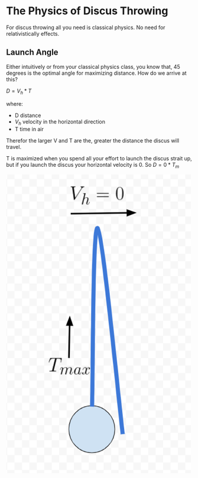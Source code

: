 # The Physics of Discus Throwing

For discus throwing all you need is classical physics. No need for relativistically effects.

## Launch Angle

Either intuitively or from your classical physics class, you know that, 45 degrees is the optimal angle for maximizing distance. How do we arrive at this?

$D=V_h*T$

where:

- D distance
- $V_h$ velocity in the horizontal direction
- T time in air

Therefor the larger V and T are the, greater the distance the discus will travel.

T is maximized when you spend all your effort to launch the discus strait up, but if you launch the discus your horizontal velocity is 0. So $D=0*T_m$


 
<img src="https://raw.githubusercontent.com/nmharmon8/TheAdventuresOfAliceAndBobPosts/main/posts/post_assets/discus/D_Up.png" width=500/>